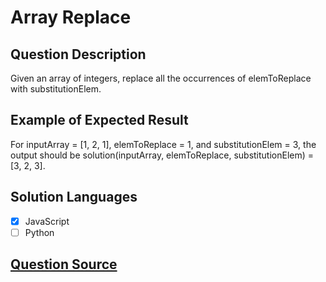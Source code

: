 # Array Replace

## Question Description

Given an array of integers, replace all the occurrences of elemToReplace with substitutionElem.

## Example of Expected Result

For inputArray = [1, 2, 1], elemToReplace = 1, and substitutionElem = 3, the output should be
solution(inputArray, elemToReplace, substitutionElem) = [3, 2, 3].

## Solution Languages

- [x] JavaScript
- [ ] Python

## [Question Source](https://app.codesignal.com/arcade/intro/level-6/mCkmbxdMsMTjBc3Bm)
